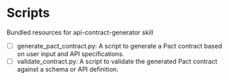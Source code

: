 # Scripts

Bundled resources for api-contract-generator skill

- [ ] generate_pact_contract.py: A script to generate a Pact contract based on user input and API specifications.
- [ ] validate_contract.py: A script to validate the generated Pact contract against a schema or API definition.
